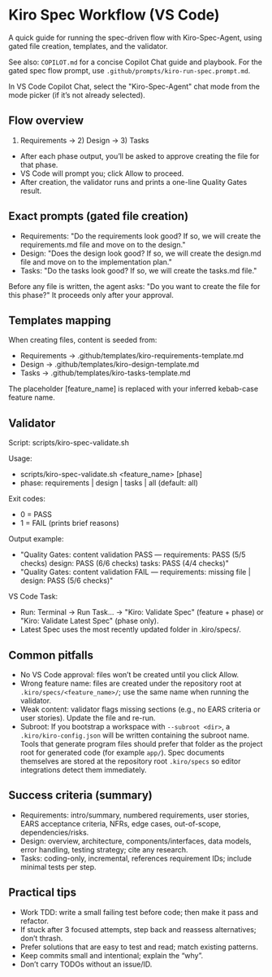 # Kiro Spec Workflow (VS Code)

A quick guide for running the spec-driven flow with Kiro-Spec-Agent, using gated file creation, templates, and the validator.

See also: `COPILOT.md` for a concise Copilot Chat guide and playbook. For the gated spec flow prompt, use `.github/prompts/kiro-run-spec.prompt.md`.

In VS Code Copilot Chat, select the "Kiro-Spec-Agent" chat mode from the mode picker (if it’s not already selected).

## Flow overview
1) Requirements → 2) Design → 3) Tasks
- After each phase output, you’ll be asked to approve creating the file for that phase.
- VS Code will prompt you; click Allow to proceed.
- After creation, the validator runs and prints a one-line Quality Gates result.

## Exact prompts (gated file creation)
- Requirements: "Do the requirements look good? If so, we will create the requirements.md file and move on to the design."
- Design: "Does the design look good? If so, we will create the design.md file and move on to the implementation plan."
- Tasks: "Do the tasks look good? If so, we will create the tasks.md file."

Before any file is written, the agent asks: "Do you want to create the file for this phase?" It proceeds only after your approval.

## Templates mapping
When creating files, content is seeded from:
- Requirements → .github/templates/kiro-requirements-template.md
- Design → .github/templates/kiro-design-template.md
- Tasks → .github/templates/kiro-tasks-template.md

The placeholder [feature_name] is replaced with your inferred kebab-case feature name.

## Validator
Script: scripts/kiro-spec-validate.sh

Usage:
- scripts/kiro-spec-validate.sh <feature_name> [phase]
- phase: requirements | design | tasks | all (default: all)

Exit codes:
- 0 = PASS
- 1 = FAIL (prints brief reasons)

Output example:
- "Quality Gates: content validation PASS — requirements: PASS (5/5 checks) design: PASS (6/6 checks) tasks: PASS (4/4 checks)"
- "Quality Gates: content validation FAIL — requirements: missing file | design: PASS (5/6 checks)"

VS Code Task:
- Run: Terminal → Run Task… → "Kiro: Validate Spec" (feature + phase) or "Kiro: Validate Latest Spec" (phase only).
- Latest Spec uses the most recently updated folder in .kiro/specs/.

## Common pitfalls
 - No VS Code approval: files won’t be created until you click Allow.
 - Wrong feature name: files are created under the repository root at `.kiro/specs/<feature_name>/`; use the same name when running the validator.
 - Weak content: validator flags missing sections (e.g., no EARS criteria or user stories). Update the file and re-run.
 - Subroot: If you bootstrap a workspace with `--subroot <dir>`, a `.kiro/kiro-config.json` will be written containing the subroot name. Tools that generate program files should prefer that folder as the project root for generated code (for example `app/`). Spec documents themselves are stored at the repository root `.kiro/specs` so editor integrations detect them immediately.

## Success criteria (summary)
- Requirements: intro/summary, numbered requirements, user stories, EARS acceptance criteria, NFRs, edge cases, out-of-scope, dependencies/risks.
- Design: overview, architecture, components/interfaces, data models, error handling, testing strategy; cite any research.
- Tasks: coding-only, incremental, references requirement IDs; include minimal tests per step.

## Practical tips
- Work TDD: write a small failing test before code; then make it pass and refactor.
- If stuck after 3 focused attempts, step back and reassess alternatives; don’t thrash.
- Prefer solutions that are easy to test and read; match existing patterns.
- Keep commits small and intentional; explain the “why”.
- Don’t carry TODOs without an issue/ID.

